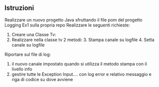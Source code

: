 ## Istruzioni

Realizzare un nuovo progetto Java sfruttando il file pom del progetto Logging Ex1 sulla propria repo
Realizzare le seguenti richieste:
1. Creare una Classe Tv:
2. Realizzare nella classe tv 2 metodi:
   3. Stampa canale su logfile
   4. Setta canale su logfile 

Riportare sul file di log:
1. il nuovo canale impostato quando si utilizza il metodo stampa con il livello info
2. gestire tutte le Exception  Input.... con log error e relativo messaggio e riga di codice su dove avviene
